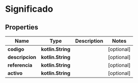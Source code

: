 
# Significado

## Properties
Name | Type | Description | Notes
------------ | ------------- | ------------- | -------------
**codigo** | **kotlin.String** |  |  [optional]
**descripcion** | **kotlin.String** |  |  [optional]
**referencia** | **kotlin.String** |  |  [optional]
**activo** | **kotlin.String** |  |  [optional]



